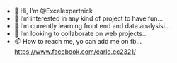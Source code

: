 - 👋 Hi, I’m @Excelexpertnick
- 👀 I’m interested in any kind of project to have fun...
- 🌱 I’m currently learning front end and data analysisi...
- 💞️ I’m looking to collaborate on web projects...
- 📫 How to reach me, yo can add me on fb... https://www.facebook.com/carlo.ec2321/

<!---
Excelexpertnick/Excelexpertnick is a ✨ special ✨ repository because its `README.md` (this file) appears on your GitHub profile.
You can click the Preview link to take a look at your changes.
--->
